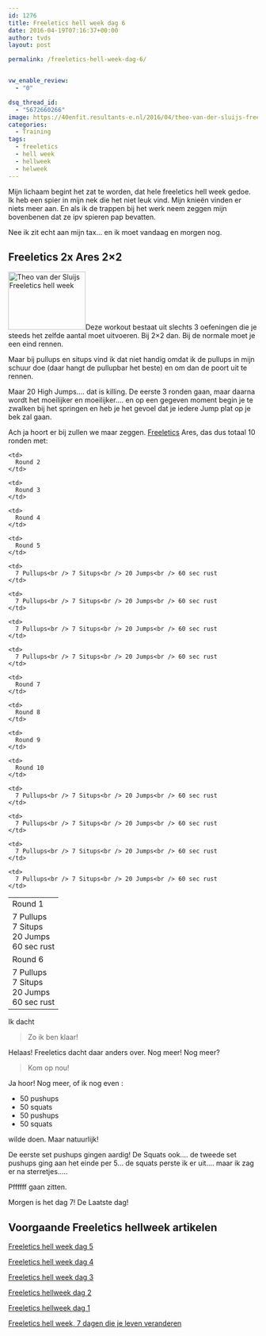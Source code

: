 ```yaml
---
id: 1276
title: Freeletics hell week dag 6
date: 2016-04-19T07:16:37+00:00
author: tvds
layout: post

permalink: /freeletics-hell-week-dag-6/


vw_enable_review:
  - "0"

dsq_thread_id:
  - "5672660266"
image: https://40enfit.resultants-e.nl/2016/04/theo-van-der-sluijs-freeletics-hellweek-dag-6.jpg
categories:
  - Training
tags:
  - freeletics
  - hell week
  - hellweek
  - helweek
---
```

Mijn lichaam begint het zat te worden, dat hele freeletics hell week gedoe. Ik heb een spier in mijn nek die het niet leuk vind. Mijn knieën vinden er niets meer aan. En als ik de trappen bij het werk neem zeggen mijn bovenbenen dat ze ipv spieren pap bevatten.

Nee ik zit echt aan mijn tax… en ik moet vandaag en morgen nog.<!--more-->

## Freeletics 2x Ares 2&#215;2

<img class="alignleft wp-image-1242" title="Theo van der Sluijs Freeletics hell week" src="https://40enfit.resultants-e.nl/2016/04/20160413_070857-300x225.jpg" alt="Theo van der Sluijs Freeletics hell week" width="156" height="117" srcset="https://40enfit.resultants-e.nl/2016/04/20160413_070857-300x225.jpg 300w, https://40enfit.resultants-e.nl/2016/04/20160413_070857-1024x768.jpg 1024w, https://40enfit.resultants-e.nl/2016/04/20160413_070857.jpg 1200w" sizes="(max-width: 156px) 100vw, 156px" />Deze workout bestaat uit slechts 3 oefeningen die je steeds het zelfde aantal moet uitvoeren. Bij 2&#215;2 dan. Bij de normale moet je een eind rennen.

Maar bij pullups en situps vind ik dat niet handig omdat ik de pullups in mijn schuur doe (daar hangt de pullupbar het beste) en om dan de poort uit te rennen.

Maar 20 High Jumps…. dat is killing. De eerste 3 ronden gaan, maar daarna wordt het moeilijker en moeilijker…. en op een gegeven moment begin je te zwalken bij het springen en heb je het gevoel dat je iedere Jump plat op je bek zal gaan.

Ach ja hoort er bij zullen we maar zeggen. [Freeletics](https://www.freeletics.com/r/6595686) Ares, das dus totaal 10 ronden met:

<table>
  <tr>
    <td>
      Round 1
    </td>
    
    <td>
      Round 2
    </td>
    
    <td>
      Round 3
    </td>
    
    <td>
      Round 4
    </td>
    
    <td>
      Round 5
    </td>
  </tr>
  
  <tr>
    <td>
      7 Pullups<br /> 7 Situps<br /> 20 Jumps<br /> 60 sec rust
    </td>
    
    <td>
      7 Pullups<br /> 7 Situps<br /> 20 Jumps<br /> 60 sec rust
    </td>
    
    <td>
      7 Pullups<br /> 7 Situps<br /> 20 Jumps<br /> 60 sec rust
    </td>
    
    <td>
      7 Pullups<br /> 7 Situps<br /> 20 Jumps<br /> 60 sec rust
    </td>
    
    <td>
      7 Pullups<br /> 7 Situps<br /> 20 Jumps<br /> 60 sec rust
    </td>
  </tr>
  
  <tr>
    <td>
      Round 6
    </td>
    
    <td>
      Round 7
    </td>
    
    <td>
      Round 8
    </td>
    
    <td>
      Round 9
    </td>
    
    <td>
      Round 10
    </td>
  </tr>
  
  <tr>
    <td>
      7 Pullups<br /> 7 Situps<br /> 20 Jumps<br /> 60 sec rust
    </td>
    
    <td>
      7 Pullups<br /> 7 Situps<br /> 20 Jumps<br /> 60 sec rust
    </td>
    
    <td>
      7 Pullups<br /> 7 Situps<br /> 20 Jumps<br /> 60 sec rust
    </td>
    
    <td>
      7 Pullups<br /> 7 Situps<br /> 20 Jumps<br /> 60 sec rust
    </td>
    
    <td>
      7 Pullups<br /> 7 Situps<br /> 20 Jumps<br /> 60 sec rust
    </td>
  </tr>
</table>

Ik dacht

> Zo ik ben klaar!

Helaas! Freeletics dacht daar anders over. Nog meer! Nog meer?

> Kom op nou!

Ja hoor! Nog meer, of ik nog even :

  * 50 pushups
  * 50 squats
  * 50 pushups
  * 50 squats

wilde doen. Maar natuurlijk!

De eerste set pushups gingen aardig! De Squats ook…. de tweede set pushups ging aan het einde per 5… de squats perste ik er uit…. maar ik zag er na sterretjes…..

Pffffff gaan zitten.
  
Morgen is het dag 7! De Laatste dag!

## Voorgaande Freeletics hellweek artikelen

[Freeletics hell week dag 5](https://www.40enfit.nl/freeletics-hell-week-dag-5/)
  
[Freeletics hell week dag 4](https://www.40enfit.nl/freeletics-hell-week-dag-4/)
  
[Freeletics hell week dag 3](https://www.40enfit.nl/freeletics-hell-week-dag-3/)
  
[Freeletics hellweek dag 2](https://www.40enfit.nl/freeletics-hellweek-dag-2/)
  
[Freeletics hellweek dag 1](https://www.40enfit.nl/freeletics-hellweek-dag-1/)
  
[Freeletics hell week, 7 dagen die je leven veranderen](https://www.40enfit.nl/freeletics-hell-week-7-dagen-die-je-leven-veranderen/)